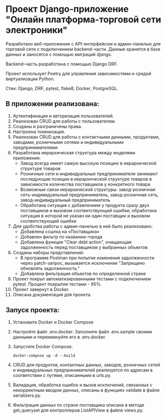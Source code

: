 # Проект Django-приложение "Онлайн платформа-торговой сети электроники"

Разработано веб-приложение с API-интерфейсом и админ-панелью для торговой сети с подключением backend-части.
Данные хранятся в базе данных и заносятся с помощью миграций django.

Backend-часть разработана с помощью Django DRF.

Проект использует Poetry для управления зависимостями и средой виртуализации Python.

Стек: Django, DRF, pytest, flake8, Docker, PostgreSQL.


## В приложении реализована:

1. Аутентификация и авторизация пользователей.
2. Реализован CRUD для работы с пользователем.
3. Созданы и разграничены права.
4. Настроена токенизация.
5. Реализован CRUD для работы с контактными данными, продуктами, заводами, розничными сетями
и индивидуальными предпринимателями.
6. Разработана иерархическая структура между моделями приложения:
   - Завод всегда имеет самую высокую позицию в иерархической структуре товаров
   - Розничные сети и индивидуальные предприниматели занимают последующие позиции в иерархической структуре товаров
   в зависимости количества поставщиков у конкретного товара
   - Возможные связи иерархической структуры: завод-розничная сеть-индивидуальный предприниматель, завод-розничная сеть,
   завод-индивидуальный предприниматель
   - Обработана ситуация с добавлением у продукта сразу двух поставщиков и вызовом соответствующей ошибки,
   обработана ситуация в которой не указан ни один поставщик и вызовом соответствующей ошибки
7. Для удобства работы с админ-панелью в ней было реализовано:
   - Добавлена ссылка на «Поставщика»
   - Добавлен фильтр по названию города
   - Добавлена функция "Clear debt action", очищающая задолженность перед поставщиком у выбранных объектов
8. Созданы наборы представлений:
   - В программе Postman при попытке изменения задолженности через patch-запрос,
   вызывается исключение "Запрещено обновлять задолженность."
   - Добавлена фильтрация объектов по определенной стране
9. Проект покрыт автоматизированными тестами c подключением pytest. Процент покрытия тестами - 95%.
10. Проект завернут в Docker.
11. Описана документация для проекта.

## Запуск проекта:

1. Установите Docker и Docker Compose

2. Настройте файл .env.docker:
Заполните файл .env.sample своими данными и переименуйте его в .env.docker.

3. Запустите Docker Compose:
    ```
    docker-compose up -d --build
    ```
4. CRUD для продуктов, контактных данных, заводов, розничных сетей и индивидуальных предпринимателей
реализуется по адресам в соответствии с путями, описанными в urls.py.

5. Валидация, обработка ошибок и вызов исключений, связанных с некорректным вводом данных,
описаны в функциях validate в файле serializers.py.

6. Фильтрация данных по стране поставщика описана в методе get_queryset для контроллеров ListAPIView 
в файле views.py.




